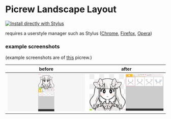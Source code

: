 # Picrew Landscape Layout

[![Install directly with Stylus](https://img.shields.io/badge/Install%20directly%20with-Stylus-00adad.svg)](https://raw.githubusercontent.com/adrianmgg/picrew_landscape_layout/master/picrew_landscape_layout.user.css)

requires a userstyle manager such as Stylus ([Chrome](https://chrome.google.com/webstore/detail/stylus/clngdbkpkpeebahjckkjfobafhncgmne), [Firefox](https://addons.mozilla.org/en-US/firefox/addon/styl-us/), [Opera](https://addons.opera.com/en-gb/extensions/details/stylus/))

### example screenshots

(example screenshots are of [this](https://picrew.me/image_maker/100365) picrew.)

before | after
-|-
![before](https://github.com/adrianmgg/picrew_landscape_layout/raw/main/picrew.me_image_maker_100365.png)|![after](https://raw.githubusercontent.com/adrianmgg/picrew_landscape_layout/main/picrew.me_image_maker_100365%20(4).png)
